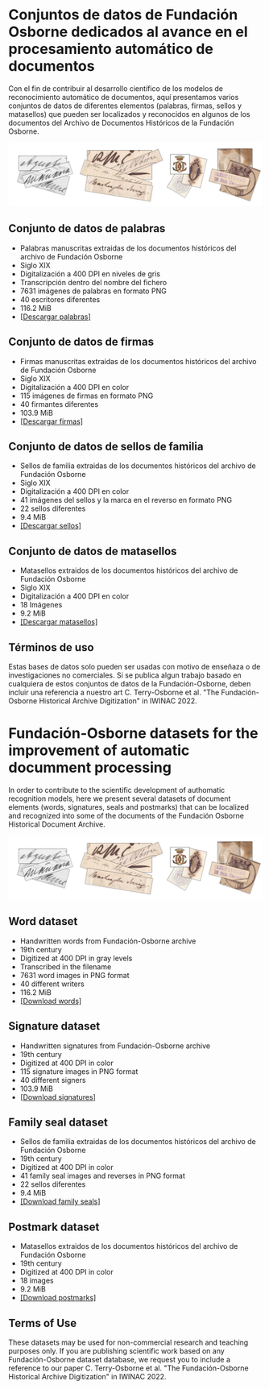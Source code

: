 # Conjuntos de datos de Fundación Osborne dedicados al avance en el procesamiento automático de documentos

Con el fin de contribuir al desarrollo científico de los modelos de reconocimiento automático de documentos, aquí presentamos varios conjuntos de datos de diferentes elementos (palabras, firmas, sellos y matasellos) que pueden ser localizados y reconocidos en algunos de los documentos del Archivo de Documentos Históricos de la Fundación Osborne.

<img src="https://github.com/jfvelezserrano/HistoricalDocumentRecognition/blob/main/Collage.png">

## Conjunto de datos de palabras

- Palabras manuscritas extraidas de los documentos históricos del archivo de Fundación Osborne
- Siglo XIX
- Digitalización a 400 DPI en niveles de gris
- Transcripción dentro del nombre del fichero
- 7631 imágenes de palabras en formato PNG
- 40 escritores diferentes
- 116.2 MiB
- <a href="https://urjc-my.sharepoint.com/:f:/g/personal/jose_velez_urjc_es/EiBS0Bnkq_tBjGRUzaN6bukBlUepDO5SnHdQUk_MZC0cbQ?e=FweO6H">[Descargar palabras]</a>


## Conjunto de datos de firmas

- Firmas manuscritas extraidas de los documentos históricos del archivo de Fundación Osborne
- Siglo XIX
- Digitalización a 400 DPI en color
- 115 imágenes de firmas en formato PNG
- 40 firmantes diferentes
- 103.9 MiB
- <a href="https://urjc-my.sharepoint.com/:f:/g/personal/jose_velez_urjc_es/Eo00PmPp_pxGs-h1MgCgEsMBb8fBcuYI1NQ92Yaf0s2ijg?e=1OedAW">[Descargar firmas]</a>

## Conjunto de datos de sellos de familia

- Sellos de familia extraidas de los documentos históricos del archivo de Fundación Osborne
- Siglo XIX
- Digitalización a 400 DPI en color
- 41 imágenes del sellos y la marca en el reverso en formato PNG
- 22 sellos diferentes
- 9.4 MiB
- <a href="https://urjc-my.sharepoint.com/:f:/g/personal/jose_velez_urjc_es/Ejpif_2Ty9pGmyPfzgIOg-gBJbWZ8EoiuXBGVrTurK81EA?e=rb6VPO">[Descargar sellos]</a>

## Conjunto de datos de matasellos

- Matasellos extraidos de los documentos históricos del archivo de Fundación Osborne
- Siglo XIX
- Digitalización a 400 DPI en color
- 18 Imágenes
- 9.2 MiB
- <a href="https://urjc-my.sharepoint.com/:u:/g/personal/jose_velez_urjc_es/EVbStpjh56lImJE-9BqpQwwB48vbukzrIRMYMo8CwuuL2w?e=oP6pbD">[Descargar matasellos]</a>


## Términos de uso

Estas bases de datos solo pueden ser usadas con motivo de enseñaza o de investigaciones no comerciales. Si se publica algun trabajo basado en cualquiera de estos conjuntos de datos de la Fundación-Osborne, deben incluir una referencia a nuestro art C. Terry-Osborne et al. "The Fundación-Osborne Historical Archive Digitization" in IWINAC 2022.


# Fundación-Osborne datasets for the improvement of automatic documment processing

In order to contribute to the scientific development of authomatic recognition models, here we present several datasets of document elements (words, signatures, seals and postmarks) that can be localized and recognized into some of the documents of the Fundación Osborne Historical Document Archive.

<img src="https://github.com/jfvelezserrano/HistoricalDocumentRecognition/blob/main/Collage.png">

## Word dataset

- Handwritten words from Fundación-Osborne archive
- 19th century
- Digitized at 400 DPI in gray levels
- Transcribed in the filename
- 7631 word images in PNG format
- 40 different writers
- 116.2 MiB
- <a href="https://urjc-my.sharepoint.com/:f:/g/personal/jose_velez_urjc_es/EiBS0Bnkq_tBjGRUzaN6bukBlUepDO5SnHdQUk_MZC0cbQ?e=FweO6H">[Download words]</a>

## Signature dataset

- Handwritten signatures from Fundación-Osborne archive
- 19th century
- Digitized at 400 DPI in color
- 115 signature images in PNG format
- 40 different signers
- 103.9 MiB
- <a href="https://urjc-my.sharepoint.com/:f:/g/personal/jose_velez_urjc_es/Eo00PmPp_pxGs-h1MgCgEsMBb8fBcuYI1NQ92Yaf0s2ijg?e=1OedAW">[Download signatures]</a>

## Family seal dataset

- Sellos de familia extraidas de los documentos históricos del archivo de Fundación Osborne
- 19th century
- Digitized at 400 DPI in color
- 41 family seal images and reverses in PNG format
- 22 sellos diferentes
- 9.4 MiB
- <a href="https://urjc-my.sharepoint.com/:f:/g/personal/jose_velez_urjc_es/Ejpif_2Ty9pGmyPfzgIOg-gBJbWZ8EoiuXBGVrTurK81EA?e=rb6VPO">[Download family seals]</a>

## Postmark dataset

- Matasellos extraidos de los documentos históricos del archivo de Fundación Osborne
- 19th century
- Digitized at 400 DPI in color
- 18 images
- 9.2 MiB
- <a href="https://urjc-my.sharepoint.com/:u:/g/personal/jose_velez_urjc_es/EVbStpjh56lImJE-9BqpQwwB48vbukzrIRMYMo8CwuuL2w?e=oP6pbD">[Download postmarks]</a>


## Terms of Use

These datasets may be used for non-commercial research and teaching purposes only. If you are publishing scientific work based on any Fundación-Osborne dataset database, we request you to include a reference to our paper C. Terry-Osborne et al. "The Fundación-Osborne Historical Archive Digitization" in IWINAC 2022.
